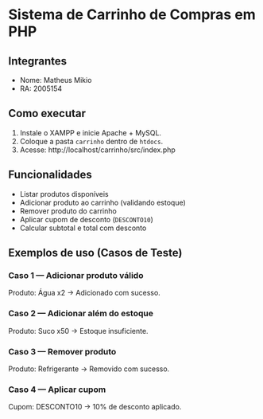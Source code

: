 # Sistema de Carrinho de Compras em PHP

## Integrantes
- Nome: Matheus Mikio
- RA: 2005154

## Como executar
1. Instale o XAMPP e inicie Apache + MySQL.
2. Coloque a pasta `carrinho` dentro de `htdocs`.
3. Acesse: http://localhost/carrinho/src/index.php

## Funcionalidades
- Listar produtos disponíveis
- Adicionar produto ao carrinho (validando estoque)
- Remover produto do carrinho
- Aplicar cupom de desconto (`DESCONTO10`)
- Calcular subtotal e total com desconto

## Exemplos de uso (Casos de Teste)

### Caso 1 — Adicionar produto válido
Produto: Água x2 → Adicionado com sucesso.

### Caso 2 — Adicionar além do estoque
Produto: Suco x50 → Estoque insuficiente.

### Caso 3 — Remover produto
Produto: Refrigerante → Removido com sucesso.

### Caso 4 — Aplicar cupom
Cupom: DESCONTO10 → 10% de desconto aplicado.